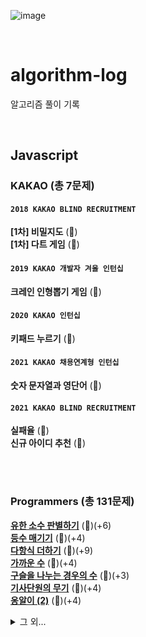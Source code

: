 ![image](https://user-images.githubusercontent.com/97934878/208298826-232f9659-06b6-49ec-ae6e-ce790ce57e78.png)

<br/>

# algorithm-log

알고리즘 풀이 기록

<br/>

## Javascript

### KAKAO (총 7문제)

#### `2018 KAKAO BLIND RECRUITMENT`

<b>[1차] 비밀지도</b> (🌟)<br/>
<b>[1차] 다트 게임</b> (🌟)<br/>

#### `2019 KAKAO 개발자 겨울 인턴십`

<b>크레인 인형뽑기 게임</b> (🌟)<br/>

#### `2020 KAKAO 인턴십`

<b>키패드 누르기</b> (🌟)<br/>

#### `2021 KAKAO 채용연계형 인턴십`

<b>숫자 문자열과 영단어</b> (🌟)<br/>

#### `2021 KAKAO BLIND RECRUITMENT`

<b>실패율</b> (🌟)<br/>
<b>신규 아이디 추천</b> (🌟)<br/>

<br/>
<br/>

### Programmers (총 131문제)

[<b>유한 소수 판별하기</b>](https://velog.io/@mayowall/%EC%9C%A0%ED%95%9C%EC%86%8C%EC%88%98-%ED%8C%90%EB%B3%84%ED%95%98%EA%B8%B0-6) (🌟)(+6)<br/>
[<b>등수 매기기</b>](https://velog.io/@mayowall/Programmers-%EB%93%B1%EC%88%98-%EB%A7%A4%EA%B8%B0%EA%B8%B0-2) (🌟)(+4)<br/>
[<b>다항식 더하기</b>](https://velog.io/@mayowall/Programmers-%EB%8B%A4%ED%95%AD%EC%8B%9D-%EB%8D%94%ED%95%98%EA%B8%B0-9) (🌟)(+9)<br/>
[<b>가까운 수</b>](https://velog.io/@mayowall/Programmers-%EA%B0%80%EA%B9%8C%EC%9A%B4-%EC%88%98-4%EC%A0%90) (🌟)(+4)<br/>
[<b>구슬을 나누는 경우의 수</b>](https://velog.io/@mayowall/Programmers-%EA%B5%AC%EC%8A%AC%EC%9D%84-%EB%82%98%EB%88%84%EB%8A%94-%EA%B2%BD%EC%9A%B0%EC%9D%98-%EC%88%98) (🌟)(+3)<br/>
[<b>기사단원의 무기</b>](https://velog.io/@mayowall/Programmers-%EA%B8%B0%EC%82%AC%EB%8B%A8%EC%9B%90%EC%9D%98-%EB%AC%B4%EA%B8%B0-4) (🌟)(+4)<br/>
[<b>옹알이 (2)</b>](https://velog.io/@mayowall/Programmers-%EC%98%B9%EC%95%8C%EC%9D%B4-2-4) (🌟)(+4)<br/>

<details>
<summary>그 외...</summary>
<b>나머지 구하기</b> (🌟)<br/>
<b>양꼬치</b> (🌟)<br/>
<b>연속된 수의 합</b> (🌟)<br/>
<b>배열 두 배 만들기</b> (🌟)<br/>
<b>배열 뒤집기</b> (🌟)<br/>
<b>피자 나눠먹기(3)</b> (🌟)<br/>
<b>피자 나눠먹기(1)</b> (🌟)<br/>
<b>최댓값 만들기(1)</b> (🌟)<br/>
<b>문자열 뒤집기</b> (🌟)<br/>
<b>삼각형의 완성조건(1)</b> (🌟)<br/>
<b>점의 위치 구하기</b> (🌟)<br/>
<b>배열 원소의 길이</b> (🌟)<br/>
<b>아이스 아메리카노</b> (🌟)<br/>
<b>배열 자르기</b> (🌟)<br/>
<b>짝수 홀수 개수</b> (🌟)<br/>
<b>편지</b> (🌟)<br/>
<b>짝수는 싫어요</b> (🌟)<br/>
<b>문자 반복 출력하기</b> (🌟)<br/>
<b>특정 문자 제거하기</b> (🌟)<br/>
<b>중앙값 구하기</b> (🌟)<br/>
<b>순서 쌍의 개수</b> (🌟)<br/>
<b>옷가게 할인 받기</b> (🌟)<br/>
<b>제곱수 판별하기</b> (🌟)<br/>
<b>자릿수 더하기</b> (🌟)<br/>
<b>배열의 유사도</b> (🌟)<br/>
<b>문자열 안의 문자열</b> (🌟)<br/>
<b>숨어있는 숫자의 덧셈</b> (🌟)<br/>
<b>모음 제거</b> (🌟)<br/>
<b>개미 군단</b> (🌟)<br/>
<b>주사위의 개수</b> (🌟)<br/>
<b>암호 해독</b> (🌟)<br/>
<b>세균 증식</b> (🌟)<br/>
<b>n의 배수 고르기</b> (🌟)<br/>
<b>대문자와 소문자</b> (🌟)<br/>
<b>문자열 정렬하기</b> (🌟)<br/>
<b>가위 바위 보</b> (🌟)<br/>
<b>가장 큰 수 찾기</b> (🌟)<br/>
<b>약수 구하기</b> (🌟)<br/>
<b>배열 회전시키기</b> (🌟)<br/>
<b>외계행성의 나이</b> (🌟)<br/>
<b>최댓값 만들기(2)</b> (🌟)<br/>
<b>숫자 찾기</b> (🌟)<br/>
<b>인덱스 바꾸기</b> (🌟)<br/>
<b>369게임</b> (🌟)<br/>
<b>문자열 정렬하기(2)</b> (🌟)<br/>
<b>합성수 찾기</b> (🌟)<br/>
<b>중복된 문자 제거</b> (🌟)<br/>
<b>모스부호(1)</b> (🌟)<br/>
<b>2차원으로 만들기</b> (🌟)<br/>
<b>k의 개수</b> (🌟)<br/>
<b>진료순서 정하기</b> (🌟)<br/>
<b>한 번만 등장한 문자</b> (🌟)<br/>
<b>7의 개수</b> (🌟)<br/>
<b>이진수 더하기</b> (🌟)<br/>
<b>숨어있는 숫자의 덧셈(2)</b> (🌟)(+4)<br/>
<b>공 던지기</b> (🌟)<br/>
<b>잘라서 배열로 저장하기</b> (🌟)<br/>
<b>영어가 싫어요</b> (🌟)<br/>
<b>소인수분해</b> (🌟)(+3)<br/>
<b>문자열 계산하기</b> (🌟)(+3)<br/>
<b>분수의 덧셈</b> (🌟)<br/>
<b>최빈값 구하기</b> (🌟)(+2)<br/>
<b>캐릭터의 좌표</b> (🌟)(+3)<br/>
<b>삼각형의 완성조건</b> (🌟)<br/>
<b>외계어 사전</b> (🌟)<br/>
<b>컨트롤 제트</b> (🌟)<br/>
<b>로그인 성공?</b> (🌟)<br/>
<b>직사각형 넓이 구하기</b> (🌟)(+2)<br/>
<b>문자열 밀기</b> (🌟)(+4)<br/>
<b>피자 나눠먹기</b> (🌟)<br/>
<b>치킨 쿠폰</b> (🌟)(+3)<br/>
<b>특이한 정렬</b> (🌟)<br/>
<b>저주의 숫자 3</b> (🌟)<br/>
<b>OX 퀴즈</b> (🌟)<br/>
<b>팩토리얼</b> (🌟)<br/>
<b>A로 B 만들기</b> (🌟)<br/>
<b>구슬을 나누는 경우의 수</b> (🌟🌟) (+3)<br/>
<b>짝수와 홀수</b> (🌟)<br/>
<b>평균 구하기</b> (🌟)<br/>
<b>약수의 합</b> (🌟)<br/>
<b>자연수를 뒤집어 배열로 만들기</b> (🌟)<br/>
<b>정수 제곱근 판별</b> (🌟)<br/>
<b>문자열 내 p와 y의 개수</b> (🌟)<br/>
<b>x만큼 간격이 있는 n개의 숫자</b> (🌟)<br/>
<b>문자열을 정수로 바꾸기</b> (🌟)<br/>
<b>하샤드 수</b> (🌟)<br/>
<b>정수 내림차순으로 배치하기</b> (🌟)<br/>
<b>나머지가 1이 되는 수 찾기</b> (🌟)<br/>
<b>두 정수 사이의 값</b> (🌟)<br/>
<b>콜라즈 추측</b> (🌟)<br/>
<b>서울에서 김서방 찾기</b> (🌟)<br/>
<b>핸드폰 번호 가리기</b> (🌟)<br/>
<b>나누어 떨어지는 숫자 배열</b> (🌟)<br/>
<b>제일 작은 수 제거하기</b> (🌟)<br/>
<b>음양 더하기</b> (🌟)<br/>
<b>없는 숫자 더하기</b> (🌟)<br/>
<b>가운데 글자 가져오기</b> (🌟)<br/>
<b>수박수박수박수박수?</b> (🌟)<br/>
<b>내적</b> (🌟)<br/>
<b>문자열 내림차순으로 배치하기</b> (🌟)<br/>
<b>문자열 다루기 기본</b> (🌟)<br/>
<b>부족한 금액 계산하기</b> (🌟)<br/>
<b>행렬의 덧셈</b> (🌟)<br/>
<b>같은 숫자는 싫어</b> (🌟)<br/>
<b>이상한 문자 만들기</b> (🌟)<br/>
<b>3진법 뒤집기</b> (🌟)<br/>
<b>예산</b> (🌟)<br/>
<b>시저 암호</b> (🌟)<br/>
<b>최소직사각형</b> (🌟)<br/>
<b>삼총사</b> (🌟)<br/>
<b>문자열 내 마음대로 정렬하기</b> (🌟)<br/>
<b>K번째수</b> (🌟)<br/>
<b>두 개 뽑아서 더하기</b> (🌟)<br/>
<b>2016년</b> (🌟)<br/>
<b>폰켓몬</b> (🌟)<br/>
<b>콜라 문제</b> (🌟)<br/>
<b>소수 찾기</b> (🌟)<br/>
<b>모의고사</b> (🌟)<br/>
<b>소수 만들기</b> (🌟)<br/>
<b>크기가 작은 부분 문자열</b> (🌟)<br/>
<b>푸드 파이트 대회</b> (🌟)<br/>
<b>가장 가까운 같은 글자</b> (🌟)<br/>
<b>로또의 최고 순위와 최저 순위</b> (🌟)<br/>
<b>체육복</b> (🌟)<br/>
<b>과일 장수</b> (🌟)<br/>
<b>완주하지 못한 선수</b> (🌟)<br/>
<b>명예의 전당</b> (🌟)<br/>
</details>
